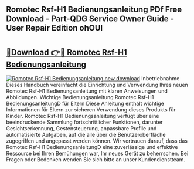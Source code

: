 ## Romotec Rsf-H1 Bedienungsanleitung PDf Free Download - Part-QDG Service Owner Guide - User Repair Edition ohOUl

# <h2><a href="http://df61u8b.blite.top/?on=Romotec+Rsf-H1+Bedienungsanleitung">🔗Download 👉🔴 Romotec Rsf-H1 Bedienungsanleitung</a></h2>

[![Romotec Rsf-H1 Bedienungsanleitung new download](https://i.imgur.com/lujVjoI.png)](http://df61u8b.blite.top/?on=Romotec+Rsf-H1+Bedienungsanleitung)
Inbetriebnahme Dieses Handbuch vereinfacht die Einrichtung und Verwendung Ihres neuen Romotec Rsf-H1 Bedienungsanleitung mit klaren Anweisungen und Abbildungen. Wichtige Bedienungsanleitung Romotec Rsf-H1 BedienungsanleitungD für Eltern Diese Anleitung enthält wichtige Informationen für Eltern zur sicheren Verwendung dieses Produkts für Kinder. Romotec Rsf-H1 Bedienungsanleitung verfügt über eine beeindruckende Sammlung fortschrittlicher Funktionen, darunter Gesichtserkennung, Gestensteuerung, anpassbare Profile und automatisierte Aufgaben, auf die alle über die Benutzeroberfläche zugegriffen und angepasst werden können. Wir vertrauen darauf, dass das Romotec Rsf-H1 BedienungsanleitungD eine zuverlässige und effektive Ressource bei Ihren Bemühungen war, Ihr neues Gerät zu beherrschen. Bei Fragen oder Bedenken wenden Sie sich bitte an unser Kundendienstteam.
